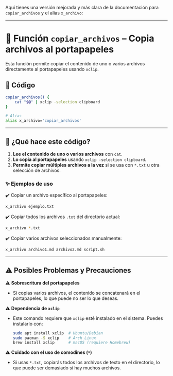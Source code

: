 Aquí tienes una versión mejorada y más clara de la documentación para `copiar_archivos` y el alias `x_archivo`:  

---

# 🚀 Función `copiar_archivos` – Copia archivos al portapapeles  

Esta función permite copiar el contenido de uno o varios archivos directamente al portapapeles usando `xclip`.  

## 📌 Código  

```bash
copiar_archivos() {
    cat "$@" | xclip -selection clipboard
}

# Alias
alias x_archivo='copiar_archivos'
```

---

## 📝 ¿Qué hace este código?  

1. **Lee el contenido de uno o varios archivos** con `cat`.  
2. **Lo copia al portapapeles** usando `xclip -selection clipboard`.  
3. **Permite copiar múltiples archivos a la vez** si se usa con `*.txt` u otra selección de archivos.  

### ✨ Ejemplos de uso  

✔️ Copiar un archivo específico al portapapeles:  
```bash
x_archivo ejemplo.txt
```
✔️ Copiar todos los archivos `.txt` del directorio actual:  
```bash
x_archivo *.txt
```
✔️ Copiar varios archivos seleccionados manualmente:  
```bash
x_archivo archivo1.md archivo2.md script.sh
```

---

## ⚠️ Posibles Problemas y Precauciones  

⚠️ **Sobrescritura del portapapeles**  
- Si copias varios archivos, el contenido se concatenará en el portapapeles, lo que puede no ser lo que deseas.  

⚠️ **Dependencia de `xclip`**  
- Este comando requiere que `xclip` esté instalado en el sistema. Puedes instalarlo con:  
  ```bash
  sudo apt install xclip  # Ubuntu/Debian  
  sudo pacman -S xclip    # Arch Linux  
  brew install xclip      # macOS (requiere Homebrew)  
  ```  

⚠️ **Cuidado con el uso de comodines (`*`)**  
- Si usas `*.txt`, copiarás todos los archivos de texto en el directorio, lo que puede ser demasiado si hay muchos archivos.  

